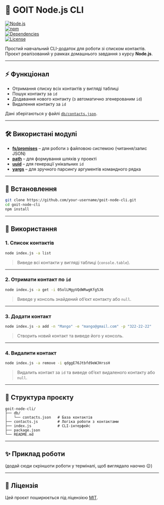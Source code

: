 # 📒 GOIT Node.js CLI

[![Node.js](https://img.shields.io/badge/Node.js-20.x-green?logo=node.js)](https://nodejs.org/)  
[![npm](https://img.shields.io/badge/npm-%5E9.0.0-red?logo=npm)](https://www.npmjs.com/)  
[![Dependencies](https://img.shields.io/david/your-username/goit-node-cli)](https://github.com/your-username/goit-node-cli)  
[![License](https://img.shields.io/github/license/your-username/goit-node-cli)](./LICENSE)  

Простий навчальний CLI-додаток для роботи зі списком контактів.  
Проєкт реалізований у рамках домашнього завдання з курсу **Node.js**.  

---

## ⚡ Функціонал
- Отримання списку всіх контактів у вигляді таблиці  
- Пошук контакту за `id`  
- Додавання нового контакту (з автоматично згенерованим `id`)  
- Видалення контакту за `id`  

Дані зберігаються у файлі [`db/contacts.json`](./db/contacts.json).  

---

## 🛠 Використані модулі
- [**fs/promises**](https://nodejs.org/api/fs.html) – для роботи з файловою системою (читання/запис JSON)  
- [**path**](https://nodejs.org/api/path.html) – для формування шляхів у проекті  
- [**uuid**](https://www.npmjs.com/package/uuid) – для генерації унікальних `id`  
- [**yargs**](https://www.npmjs.com/package/yargs) – для зручного парсингу аргументів командного рядка  

---

## 🚀 Встановлення
```bash
git clone https://github.com/your-username/goit-node-cli.git
cd goit-node-cli
npm install
```

---

## 📌 Використання

### 1. Список контактів
```bash
node index.js -a list
```
> Виведе всі контакти у вигляді таблиці (`console.table`).

---

### 2. Отримати контакт по `id`
```bash
node index.js -a get -i 05olLMgyVQdWRwgKfg5J6
```
> Виведе у консоль знайдений об’єкт контакту або `null`.

---

### 3. Додати контакт
```bash
node index.js -a add -n "Mango" -e "mango@gmail.com" -p "322-22-22"
```
> Створить новий контакт та виведе його у консоль.

---

### 4. Видалити контакт
```bash
node index.js -a remove -i qdggE76Jtbfd9eWJHrssH
```
> Видалить контакт за `id` та виведе об’єкт видаленого контакту або `null`.

---

## 📂 Структура проєкту
```
goit-node-cli/
├── db/
│   └── contacts.json   # База контактів
├── contacts.js         # Логіка роботи з контактами
├── index.js            # CLI-інтерфейс
├── package.json
└── README.md
```

---

## ✨ Приклад роботи
(додай сюди скріншоти роботи у терміналі, щоб виглядало наочно 😉)  

---

## 📜 Ліцензія
Цей проєкт поширюється під ліцензією [MIT](./LICENSE).

